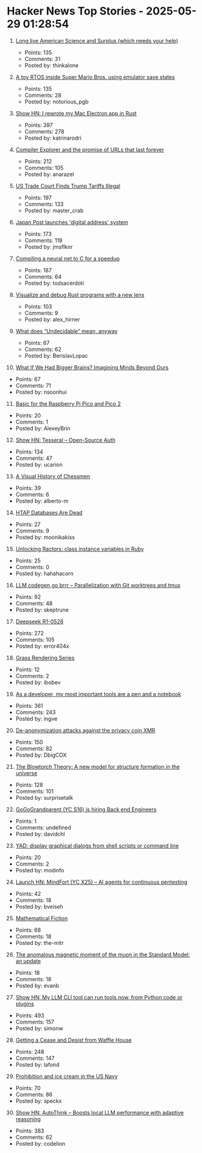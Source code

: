 # Hacker News Top Stories - 2025-05-29 01:28:54

1. [Long live American Science and Surplus (which needs your help)](https://milwaukeerecord.com/city-life/long-live-american-science-surplus-which-needs-your-help/)
   - Points: 135
   - Comments: 31
   - Posted by: thinkalone

2. [A toy RTOS inside Super Mario Bros. using emulator save states](https://prettygoodblog.com/p/what-threads-are-part-2)
   - Points: 135
   - Comments: 28
   - Posted by: notorious_pgb

3. [Show HN: I rewrote my Mac Electron app in Rust](https://desktopdocs.com/?v=2025)
   - Points: 397
   - Comments: 278
   - Posted by: katrinarodri

4. [Compiler Explorer and the promise of URLs that last forever](https://xania.org/202505/compiler-explorer-urls-forever)
   - Points: 212
   - Comments: 105
   - Posted by: anarazel

5. [US Trade Court Finds Trump Tariffs Illegal](https://www.bloomberg.com/news/articles/2025-05-28/trump-s-global-tariffs-blocked-by-us-trade-court)
   - Points: 197
   - Comments: 133
   - Posted by: master_crab

6. [Japan Post launches 'digital address' system](https://www.japantimes.co.jp/business/2025/05/27/companies/japan-post-digital-address/)
   - Points: 173
   - Comments: 119
   - Posted by: jmsflknr

7. [Compiling a neural net to C for a speedup](https://slightknack.dev/blog/difflogic/)
   - Points: 187
   - Comments: 64
   - Posted by: todsacerdoti

8. [Visualize and debug Rust programs with a new lens](https://firedbg.sea-ql.org/)
   - Points: 103
   - Comments: 9
   - Posted by: alex_hirner

9. [What does “Undecidable” mean, anyway](https://buttondown.com/hillelwayne/archive/what-does-undecidable-mean-anyway/)
   - Points: 67
   - Comments: 62
   - Posted by: BerislavLopac

10. [What If We Had Bigger Brains? Imagining Minds Beyond Ours](https://writings.stephenwolfram.com/2025/05/what-if-we-had-bigger-brains-imagining-minds-beyond-ours/)
   - Points: 67
   - Comments: 71
   - Posted by: nsoonhui

11. [Basic for the Raspberry Pi Pico and Pico 2](https://geoffg.net/picomite.html)
   - Points: 20
   - Comments: 1
   - Posted by: AlexeyBrin

12. [Show HN: Tesseral – Open-Source Auth](https://github.com/tesseral-labs/tesseral)
   - Points: 134
   - Comments: 47
   - Posted by: ucarion

13. [A Visual History of Chessmen](https://chesshistory.github.io/)
   - Points: 39
   - Comments: 6
   - Posted by: alberto-m

14. [HTAP Databases Are Dead](https://www.mooncake.dev/blog/htap-is-dead)
   - Points: 27
   - Comments: 9
   - Posted by: moonikakiss

15. [Unlocking Ractors: class instance variables in Ruby](https://byroot.github.io/ruby/performance/2025/05/24/unlocking-ractors-class-variables.html)
   - Points: 25
   - Comments: 0
   - Posted by: hahahacorn

16. [LLM codegen go brrr – Parallelization with Git worktrees and tmux](https://www.skeptrune.com/posts/git-worktrees-agents-and-tmux/)
   - Points: 92
   - Comments: 48
   - Posted by: skeptrune

17. [Deepseek R1-0528](https://huggingface.co/deepseek-ai/DeepSeek-R1-0528)
   - Points: 272
   - Comments: 105
   - Posted by: error404x

18. [Grass Rendering Series](https://hexaquo.at/pages/grass-rendering-series-part-1-theory/)
   - Points: 12
   - Comments: 2
   - Posted by: ibobev

19. [As a developer, my most important tools are a pen and a notebook](https://hamatti.org/posts/as-a-developer-my-most-important-tools-are-a-pen-and-a-notebook/)
   - Points: 361
   - Comments: 243
   - Posted by: ingve

20. [De-anonymization attacks against the privacy coin XMR](https://monero.forex/is-monero-totally-private-a-comprehensive-analysis-of-de-anonymization-attacks-against-the-privacy-coin/)
   - Points: 150
   - Comments: 82
   - Posted by: DbigCOX

21. [The Blowtorch Theory: A new model for structure formation in the universe](https://theeggandtherock.com/p/the-blowtorch-theory-a-new-model)
   - Points: 128
   - Comments: 101
   - Posted by: surprisetalk

22. [GoGoGrandparent (YC S16) is hiring Back end Engineers](undefined)
   - Points: 1
   - Comments: undefined
   - Posted by: davidchl

23. [YAD: display graphical dialogs from shell scripts or command line](http://yad-guide.ingk.se/#_introduction)
   - Points: 20
   - Comments: 2
   - Posted by: modinfo

24. [Launch HN: MindFort (YC X25) – AI agents for continuous pentesting](undefined)
   - Points: 42
   - Comments: 18
   - Posted by: bveiseh

25. [Mathematical Fiction](https://kasmana.people.charleston.edu/MATHFICT/default.html)
   - Points: 68
   - Comments: 18
   - Posted by: the-mitr

26. [The anomalous magnetic moment of the muon in the Standard Model: an update](https://arxiv.org/abs/2505.21476)
   - Points: 18
   - Comments: 18
   - Posted by: evanb

27. [Show HN: My LLM CLI tool can run tools now, from Python code or plugins](https://simonwillison.net/2025/May/27/llm-tools/)
   - Points: 493
   - Comments: 157
   - Posted by: simonw

28. [Getting a Cease and Desist from Waffle House](https://www.jack.bio/blog/wafflehouse)
   - Points: 248
   - Comments: 147
   - Posted by: lafond

29. [Prohibition and ice cream in the US Navy](https://www.oldsaltblog.com/2025/05/how-ice-cream-replaced-booze-in-the-us-navy-2/)
   - Points: 70
   - Comments: 86
   - Posted by: speckx

30. [Show HN: AutoThink – Boosts local LLM performance with adaptive reasoning](undefined)
   - Points: 383
   - Comments: 62
   - Posted by: codelion

